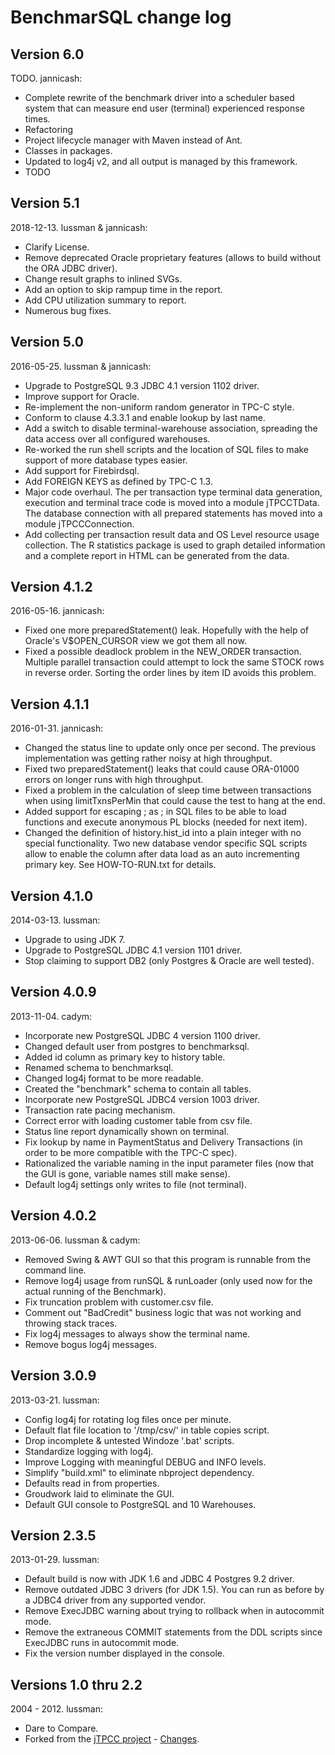 # BenchmarSQL change log


## Version 6.0

TODO. jannicash:

 * Complete rewrite of the benchmark driver into a scheduler based system that
   can measure end user (terminal) experienced response times.
  * Refactoring
   * Project lifecycle manager with Maven instead of Ant.
   * Classes in packages.
   * Updated to log4j v2, and all output is managed by this framework.
 * TODO

## Version 5.1

2018-12-13. lussman & jannicash:

 * Clarify License.
 * Remove deprecated Oracle proprietary features (allows to build without the
   ORA JDBC driver).
 * Change result graphs to inlined SVGs.
 * Add an option to skip rampup time in the report.
 * Add CPU utilization summary to report.
 * Numerous bug fixes.

## Version 5.0

2016-05-25. lussman & jannicash:

 * Upgrade to PostgreSQL 9.3 JDBC 4.1 version 1102 driver.
 * Improve support for Oracle.
 * Re-implement the non-uniform random generator in TPC-C style.
 * Conform to clause 4.3.3.1 and enable lookup by last name.
 * Add a switch to disable terminal-warehouse association, spreading the data
   access over all configured warehouses.
 * Re-worked the run shell scripts and the location of SQL files to make support
   of more database types easier.
 * Add support for Firebirdsql.
 * Add FOREIGN KEYS as defined by TPC-C 1.3.
 * Major code overhaul. The per transaction type terminal data generation,
   execution and terminal trace code is moved into a module jTPCCTData. The
   database connection with all prepared statements has moved into a module
   jTPCCConnection.
 * Add collecting per transaction result data and OS Level resource usage
   collection. The R statistics package is used to graph detailed information
   and a complete report in HTML can be generated from the data.

## Version 4.1.2

2016-05-16. jannicash:

 * Fixed one more preparedStatement() leak. Hopefully with the help of Oracle's
   V$OPEN_CURSOR view we got them all now.
 * Fixed a possible deadlock problem in the NEW_ORDER transaction. Multiple
   parallel transaction could attempt to lock the same STOCK rows in reverse
   order. Sorting the order lines by item ID avoids this problem.

## Version 4.1.1

2016-01-31. jannicash:

 * Changed the status line to update only once per second. The previous
   implementation was getting rather noisy at high throughput.
 * Fixed two preparedStatement() leaks that could cause ORA-01000 errors on
   longer runs with high throughput.
 * Fixed  a problem in the calculation of sleep time between transactions when
   using limitTxnsPerMin that could cause the test to hang at the end.
 * Added support for escaping ; as \; in SQL files to be able to load functions
   and execute anonymous PL blocks (needed for next item).
 * Changed the definition of history.hist_id into a plain integer with no
   special functionality. Two new database vendor specific SQL scripts allow to
   enable the column after data load as an auto incrementing primary key. See
   HOW-TO-RUN.txt for details.

## Version 4.1.0

2014-03-13. lussman:

 * Upgrade to using JDK 7.
 * Upgrade to PostgreSQL JDBC 4.1 version 1101 driver.
 * Stop claiming to support DB2 (only Postgres & Oracle are well tested).

## Version 4.0.9

2013-11-04. cadym:

 * Incorporate new PostgreSQL JDBC 4 version 1100 driver.
 * Changed default user from postgres to benchmarksql.
 * Added id column as primary key to history table.
 * Renamed schema to benchmarksql.
 * Changed log4j format to be more readable.
 * Created the "benchmark" schema to contain all tables.
 * Incorporate new PostgreSQL JDBC4 version 1003 driver.
 * Transaction rate pacing mechanism.
 * Correct error with loading customer table from csv file.
 * Status line report dynamically shown on terminal.
 * Fix lookup by name in PaymentStatus and Delivery Transactions (in order to be
   more compatible with the TPC-C spec).
 * Rationalized the variable naming in the input parameter files (now that the
   GUI is gone, variable names still make sense).
 * Default log4j settings only writes to file (not terminal).

## Version 4.0.2

2013-06-06. lussman & cadym:

 * Removed Swing & AWT GUI so that this program is runnable from the command
   line.
 * Remove log4j usage from runSQL & runLoader (only used now for the actual
   running of the Benchmark).
 * Fix truncation problem with customer.csv file.
 * Comment out "BadCredit" business logic that was not working and throwing
   stack traces.
 * Fix log4j messages to always show the terminal name.
 * Remove bogus log4j messages.

## Version 3.0.9

2013-03-21. lussman:

 * Config log4j for rotating log files once per minute.
 * Default flat file location to '/tmp/csv/' in table copies script.
 * Drop incomplete & untested Windoze '.bat' scripts.
 * Standardize logging with log4j.
 * Improve Logging with meaningful DEBUG and INFO levels.
 * Simplify "build.xml" to eliminate nbproject dependency.
 * Defaults read in from properties.
 * Groudwork laid to eliminate the GUI.
 * Default GUI console to PostgreSQL and 10 Warehouses.

## Version 2.3.5

2013-01-29. lussman:

 * Default build is now with JDK 1.6 and JDBC 4 Postgres 9.2 driver.
 * Remove outdated JDBC 3 drivers (for JDK 1.5).  You can run as before by a
   JDBC4 driver from any supported vendor.
 * Remove ExecJDBC warning about trying to rollback when in autocommit mode.
 * Remove the extraneous COMMIT statements from the DDL scripts since ExecJDBC
   runs in autocommit mode.
 * Fix the version number displayed in the console.

## Versions 1.0 thru 2.2

2004 - 2012. lussman:

 * Dare to Compare.
 * Forked from the [jTPCC project](http://jtpcc.sourceforge.net/) -
[Changes](http://jtpcc.sourceforge.net/CHANGES.TXT).

